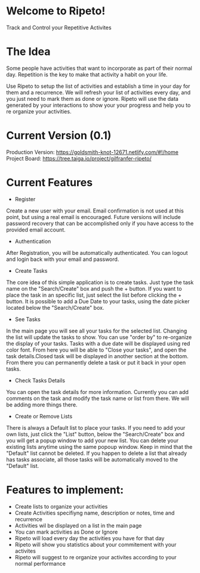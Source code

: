 # Welcome to Ripeto! 
Track and Control your Repetitive Activites

# The Idea
Some people have activities that want to incorporate as part of their normal day. 
Repetition is the key to make that activity a habit on your life.

Use Ripeto to setup the list of activities and establish a time in your day for them and a recurrence. We will refresh your list of activities every day, and you just need to mark them as done or ignore.
Ripeto will use the data generated by your interactions to show your your progress and help you to re organize your activities.


# Current Version (0.1)

Production Version: https://goldsmith-knot-12671.netlify.com/#!/home
Project Board: https://tree.taiga.io/project/gilfranfer-ripeto/


# Current Features

- Register

Create a new user with your email. Email confirmation is not used at this point, but using a real email is encouraged. Future versions will include password recovery that can be accomplished only if you have access to the provided email account.

- Authentication

After Registration, you will be automatically authenticated. You can logout and login back with your email and password.

- Create Tasks

The core idea of this simple application is to create tasks. Just type the task name on the "Search/Create" box and push the + button. If you want to place the task in an specific list, just select the list before clicking the + button. 
It is possible to add a Due Date to your tasks, using the date picker located below the "Search/Create" box. 

- See Tasks

In the main page you will see all your tasks for the selected list. Changing the list will update the tasks to show. You can use "order by" to re-organize the display of your tasks.
Tasks with a due date will be displayed using red color font.
From here you will be able to "Close your tasks", and open the task details.Closed task will be displayed in another section at the bottom.  From there you can permanently delete a task or put it back in your open tasks.

- Check Tasks Details

You can open the task details for more information. Currently you can add comments on the task and modify the task name or list from there. We will be adding more things there.

- Create or Remove Lists

There is always a Default list to place your tasks. If you need to add your own lists, just click the "List" button, below the "Search/Create" box and you will get a popup window to add your new list.
You can delete your existing lists anytime using the same popoup window. Keep in mind that the "Default" list cannot be deleted. If you happen to delete a list that already has tasks associate, all those tasks will be automatically moved to the "Default" list.
    
# Features to implement:
- Create lists to organize your activities
- Create Activities specifiyng name, description or notes, time and recurrence
- Activities wil be displayed on a list in the main page
- You can mark activities as Done or Ignore
- Ripeto will load every day the activities you have for that day
- Ripeto will show you statistics about your commitement with your activites
- Ripeto will suggest to re organize your activites according to your normal performance
